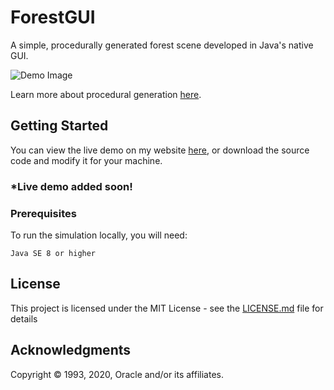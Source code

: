 # ForestGUI

A simple, procedurally generated forest scene developed in Java's native GUI.

![Demo Image](/forestImage.jpg)

Learn more about procedural generation [here](https://en.wikipedia.org/wiki/Procedural_generation).



## Getting Started

You can view the live demo on my website [here](https://jtrpan.azurewebsites.net), or download the source code and modify it for your machine.

### *Live demo added soon!

### Prerequisites

To run the simulation locally, you will need:

```
Java SE 8 or higher
```

## License

This project is licensed under the MIT License - see the [LICENSE.md](LICENSE.md) file for details

## Acknowledgments

Copyright © 1993, 2020, Oracle and/or its affiliates.
